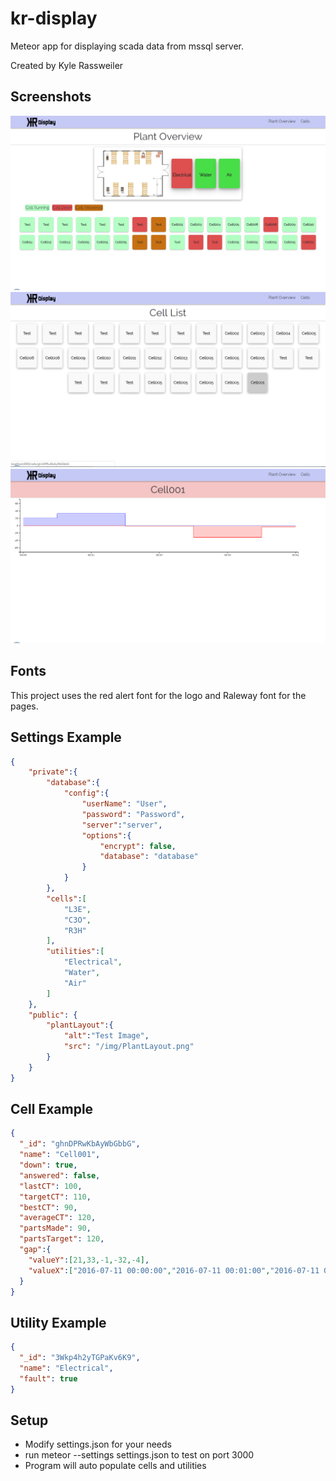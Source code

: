 # kr-display
Meteor app for displaying scada data from mssql server.

Created by Kyle Rassweiler

## Screenshots
![Screen001](public/Docs/Sample001.png)
![Screen002](public/Docs/Sample002.png)
![Screen003](public/Docs/Sample003.png)

## Fonts
This project uses the red alert font for the logo and Raleway font for the pages.

## Settings Example
```json
{
	"private":{
		"database":{
			"config":{
				"userName": "User",
				"password": "Password",
				"server":"server",
				"options":{
					"encrypt": false,
					"database": "database"
				}
			}
		},
		"cells":[
			"L3E",
			"C3O",
			"R3H"
		],
		"utilities":[
			"Electrical",
			"Water",
			"Air"
		]
	},
	"public": {
		"plantLayout":{
			"alt":"Test Image",
			"src": "/img/PlantLayout.png"
		}
	}
}
```

## Cell Example
```json
{
  "_id": "ghnDPRwKbAyWbGbbG",
  "name": "Cell001",
  "down": true,
  "answered": false,
  "lastCT": 100,
  "targetCT": 110,
  "bestCT": 90,
  "averageCT": 120,
  "partsMade": 90,
  "partsTarget": 120,
  "gap":{
	"valueY":[21,33,-1,-32,-4],
	"valueX":["2016-07-11 00:00:00","2016-07-11 00:01:00","2016-07-11 00:02:00","2016-07-11 00:03:00","2016-07-11 00:04:00"]
  }
}
```

## Utility Example
```json
{
  "_id": "3Wkp4h2yTGPaKv6K9",
  "name": "Electrical",
  "fault": true
}
```

## Setup
- Modify settings.json for your needs
- run meteor --settings settings.json to test on port 3000
- Program will auto populate cells and utilities